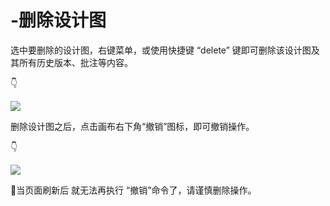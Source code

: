 # -删除设计图

选中要删除的设计图，右键菜单，或使用快捷键 “delete” 键即可删除该设计图及其所有历史版本、批注等内容。 

👇

![](https://images-cdn.shimo.im/rXb4QS3Vtgc5OORv/4.png!thumbnail)

删除设计图之后，点击画布右下角“撤销”图标，即可撤销操作。 

👇

![](https://images-cdn.shimo.im/ZZuWWQbLliY0h7rW/5.png!thumbnail)

💌当页面刷新后 就无法再执行 “撤销”命令了，请谨慎删除操作。

